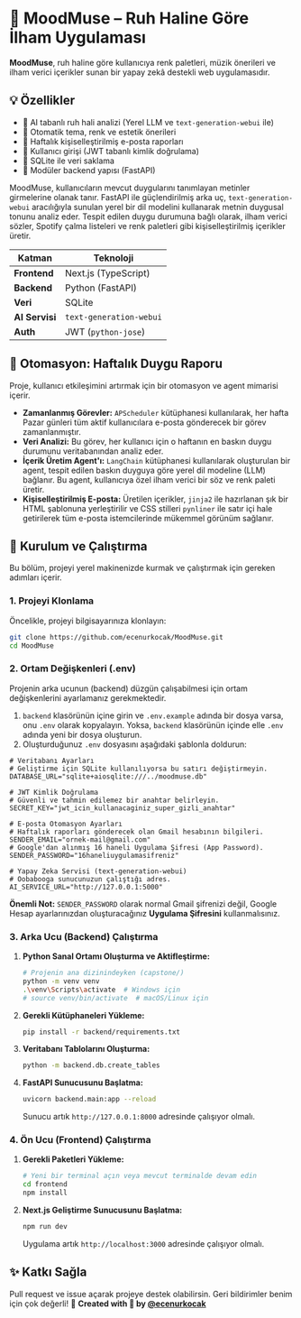 # 🎨 MoodMuse – Ruh Haline Göre İlham Uygulaması

**MoodMuse**, ruh haline göre kullanıcıya renk paletleri, müzik önerileri ve ilham verici içerikler sunan bir yapay zekâ destekli web uygulamasıdır.

## 💡 Özellikler
- 🧠 AI tabanlı ruh hali analizi (Yerel LLM ve `text-generation-webui` ile)
- 🎨 Otomatik tema, renk ve estetik önerileri
- 💌 Haftalık kişiselleştirilmiş e-posta raporları
- 🔐 Kullanıcı girişi (JWT tabanlı kimlik doğrulama)
- 💾 SQLite ile veri saklama
- 🧩 Modüler backend yapısı (FastAPI)

MoodMuse, kullanıcıların mevcut duygularını tanımlayan metinler girmelerine olanak tanır. FastAPI ile güçlendirilmiş arka uç, `text-generation-webui` aracılığıyla sunulan yerel bir dil modelini kullanarak metnin duygusal tonunu analiz eder. Tespit edilen duygu durumuna bağlı olarak, ilham verici sözler, Spotify çalma listeleri ve renk paletleri gibi kişiselleştirilmiş içerikler üretir.

| Katman    | Teknoloji   |
|-----------|-------------|
| **Frontend** | Next.js (TypeScript) |
| **Backend**  | Python (FastAPI) |
| **Veri**     | SQLite |
| **AI Servisi** | `text-generation-webui` |
| **Auth**    | JWT (`python-jose`) |

## 🤖 Otomasyon: Haftalık Duygu Raporu
Proje, kullanıcı etkileşimini artırmak için bir otomasyon ve agent mimarisi içerir.

- **Zamanlanmış Görevler:** `APScheduler` kütüphanesi kullanılarak, her hafta Pazar günleri tüm aktif kullanıcılara e-posta gönderecek bir görev zamanlanmıştır.
- **Veri Analizi:** Bu görev, her kullanıcı için o haftanın en baskın duygu durumunu veritabanından analiz eder.
- **İçerik Üretim Agent'ı:** `LangChain` kütüphanesi kullanılarak oluşturulan bir agent, tespit edilen baskın duyguya göre yerel dil modeline (LLM) bağlanır. Bu agent, kullanıcıya özel ilham verici bir söz ve renk paleti üretir.
- **Kişiselleştirilmiş E-posta:** Üretilen içerikler, `jinja2` ile hazırlanan şık bir HTML şablonuna yerleştirilir ve CSS stilleri `pynliner` ile satır içi hale getirilerek tüm e-posta istemcilerinde mükemmel görünüm sağlanır.

## 🚀 Kurulum ve Çalıştırma

Bu bölüm, projeyi yerel makinenizde kurmak ve çalıştırmak için gereken adımları içerir.

### **1. Projeyi Klonlama**

Öncelikle, projeyi bilgisayarınıza klonlayın:
```bash
git clone https://github.com/ecenurkocak/MoodMuse.git
cd MoodMuse
```

### **2. Ortam Değişkenleri (.env)**

Projenin arka ucunun (backend) düzgün çalışabilmesi için ortam değişkenlerini ayarlamanız gerekmektedir.

1.  `backend` klasörünün içine girin ve `.env.example` adında bir dosya varsa, onu `.env` olarak kopyalayın. Yoksa, `backend` klasörünün içinde elle `.env` adında yeni bir dosya oluşturun.
2.  Oluşturduğunuz `.env` dosyasını aşağıdaki şablonla doldurun:

```
# Veritabanı Ayarları
# Geliştirme için SQLite kullanılıyorsa bu satırı değiştirmeyin.
DATABASE_URL="sqlite+aiosqlite:///../moodmuse.db"

# JWT Kimlik Doğrulama
# Güvenli ve tahmin edilemez bir anahtar belirleyin.
SECRET_KEY="jwt_icin_kullanacaginiz_super_gizli_anahtar"

# E-posta Otomasyon Ayarları
# Haftalık raporları gönderecek olan Gmail hesabının bilgileri.
SENDER_EMAIL="ornek-mail@gmail.com"
# Google'dan alınmış 16 haneli Uygulama Şifresi (App Password).
SENDER_PASSWORD="16haneliuygulamasifreniz"

# Yapay Zeka Servisi (text-generation-webui)
# Oobabooga sunucunuzun çalıştığı adres.
AI_SERVICE_URL="http://127.0.0.1:5000"
```
**Önemli Not:** `SENDER_PASSWORD` olarak normal Gmail şifrenizi değil, Google Hesap ayarlarınızdan oluşturacağınız **Uygulama Şifresini** kullanmalısınız.

### **3. Arka Ucu (Backend) Çalıştırma**

1.  **Python Sanal Ortamı Oluşturma ve Aktifleştirme:**
    ```bash
    # Projenin ana dizinindeyken (capstone/)
    python -m venv venv
    .\venv\Scripts\activate  # Windows için
    # source venv/bin/activate  # macOS/Linux için
    ```

2.  **Gerekli Kütüphaneleri Yükleme:**
    ```bash
    pip install -r backend/requirements.txt
    ```

3.  **Veritabanı Tablolarını Oluşturma:**
    ```bash
    python -m backend.db.create_tables
    ```

4.  **FastAPI Sunucusunu Başlatma:**
    ```bash
    uvicorn backend.main:app --reload
    ```
    Sunucu artık `http://127.0.0.1:8000` adresinde çalışıyor olmalı.

### **4. Ön Ucu (Frontend) Çalıştırma**

1.  **Gerekli Paketleri Yükleme:**
    ```bash
    # Yeni bir terminal açın veya mevcut terminalde devam edin
    cd frontend
    npm install
    ```

2.  **Next.js Geliştirme Sunucusunu Başlatma:**
    ```bash
    npm run dev
    ```
    Uygulama artık `http://localhost:3000` adresinde çalışıyor olmalı.

## ✨ Katkı Sağla

Pull request ve issue açarak projeye destek olabilirsin.
Geri bildirimler benim için çok değerli! 💌
**Created with 💖 by [@ecenurkocak](https://github.com/ecenurkocak)**
